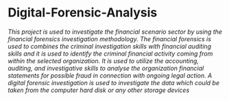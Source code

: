 # Digital-Forensic-Analysis 

*This project is used to investigate the financial scenario sector by using the financial
forensics investigation methodology. The financial forensics is used to combines the criminal
investigation skills with financial auditing skills and it is used to identify the criminal
financial activity coming from within the selected organization. It is used to utilize the
accounting, auditing, and investigative skills to analyse the organization financial statements
for possible fraud in connection with ongoing legal action. A digital forensic investigation is
used to investigate the data which could be taken from the computer hard disk or any other
storage devices*
